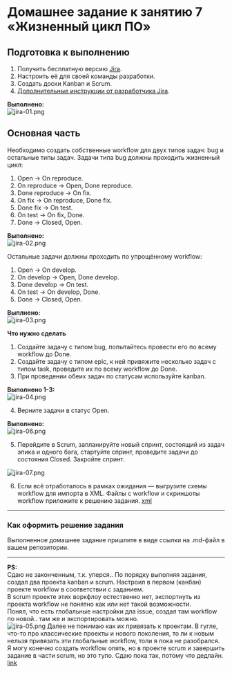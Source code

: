 # Домашнее задание к занятию 7 «Жизненный цикл ПО»

## Подготовка к выполнению

1. Получить бесплатную версию [Jira](https://www.atlassian.com/ru/software/jira/free).
2. Настроить её для своей команды разработки.
3. Создать доски Kanban и Scrum.
4. [Дополнительные инструкции от разработчика Jira](https://support.atlassian.com/jira-cloud-administration/docs/import-and-export-issue-workflows/).

**Выполнено:**  
![jira-01.png](https://github.com/Alexander-Sharygin/devops-netology/blob/main/HomeWork/img/jira-01.png)
## Основная часть

Необходимо создать собственные workflow для двух типов задач: bug и остальные типы задач. Задачи типа bug должны проходить жизненный цикл:

1. Open -> On reproduce.
2. On reproduce -> Open, Done reproduce.
3. Done reproduce -> On fix.
4. On fix -> On reproduce, Done fix.
5. Done fix -> On test.
6. On test -> On fix, Done.
7. Done -> Closed, Open.

**Выполнено:**  
![jira-02.png](https://github.com/Alexander-Sharygin/devops-netology/blob/main/HomeWork/img/jira-02.png)


Остальные задачи должны проходить по упрощённому workflow:

1. Open -> On develop.
2. On develop -> Open, Done develop.
3. Done develop -> On test.
4. On test -> On develop, Done.
5. Done -> Closed, Open.

**Выплнено:**  
![jira-03.png](https://github.com/Alexander-Sharygin/devops-netology/blob/main/HomeWork/img/jira-03.png)


**Что нужно сделать**

1. Создайте задачу с типом bug, попытайтесь провести его по всему workflow до Done. 
1. Создайте задачу с типом epic, к ней привяжите несколько задач с типом task, проведите их по всему workflow до Done. 
1. При проведении обеих задач по статусам используйте kanban. 

**Выполнено 1-3:**  
![jira-04.png](https://github.com/Alexander-Sharygin/devops-netology/blob/main/HomeWork/img/jira-04.png)


4. Верните задачи в статус Open.

**Выполнено:**  
![jira-06.png](https://github.com/Alexander-Sharygin/devops-netology/blob/main/HomeWork/img/jira-06.png)

5. Перейдите в Scrum, запланируйте новый спринт, состоящий из задач эпика и одного бага, стартуйте спринт, проведите задачи до состояния Closed. Закройте спринт.  

![jira-07.png](https://github.com/Alexander-Sharygin/devops-netology/blob/main/HomeWork/img/jira-07.png)  

6. Если всё отработалось в рамках ожидания — выгрузите схемы workflow для импорта в XML. Файлы с workflow и скриншоты workflow приложите к решению задания.
[xml](https://github.com/Alexander-Sharygin/devops-netology/tree/main/HomeWork/xml)
---

### Как оформить решение задания

Выполненное домашнее задание пришлите в виде ссылки на .md-файл в вашем репозитории.

---

**PS:**  
Сдаю не законченным, т.к. уперся..
По порядку выполняя задания, создал два проекта kanban и scrum. Настроил в первом (канбан) проекте workflow в соответствии с заданием.  
В scrum проекте этих воркфлоу естественно нет, экспортнуть из проекта workflow не понятно как или нет такой возможности.  
Понял, что есть глобальные настройки дла issue, создал там workflow по новой.. там же и экспортировать можно.  
![jira-05.png](https://github.com/Alexander-Sharygin/devops-netology/blob/main/HomeWork/img/jira-05.png)
Далее не понимаю как их привязать к проектам. В гугле, что-то про классические проекты и нового поколения, то ли к новым нельзя привязать эти глобальные workflow, толи я пока не разобрался. Я могу конечно создать workflow опять, но в проекте scrum и завершить задание в части scrum, но это тупо. Сдаю пока так, потому что дедлайн.
[link](https://community.atlassian.com/t5/Team-managed-projects-articles/Everything-you-want-to-know-about-next-gen-projects-in-Jira/ba-p/894773)
